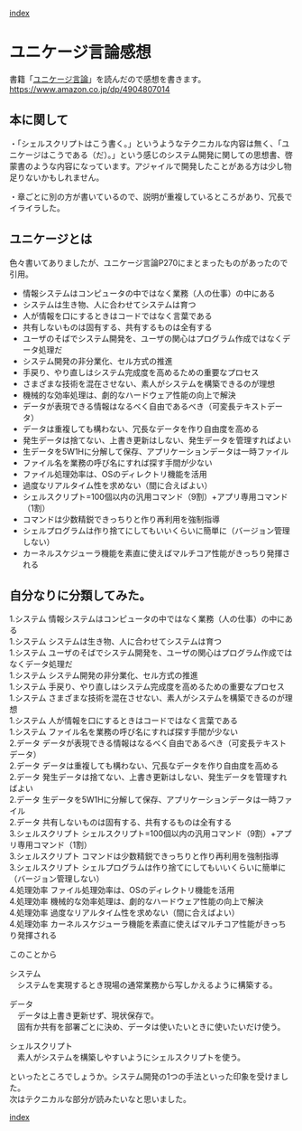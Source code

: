 
[index](https://div-jp.github.io/blog/)

# ユニケージ言論感想



書籍「[ユニケージ言論](https://www.amazon.co.jp/dp/4904807014)」を読んだので感想を書きます。  
https://www.amazon.co.jp/dp/4904807014


## 本に関して



・「シェルスクリプトはこう書く。」というようなテクニカルな内容は無く、「ユニケージはこうである（だ）。」という感じのシステム開発に関しての思想書、啓蒙書のような内容になっています。アジャイルで開発したことがある方は少し物足りないかもしれません。


・章ごとに別の方が書いているので、説明が重複しているところがあり、冗長でイライラした。





## ユニケージとは

色々書いてありましたが、ユニケージ言論P270にまとまったものがあったので引用。

- 情報システムはコンピュータの中ではなく業務（人の仕事）の中にある  
- システムは生き物、人に合わせてシステムは育つ  
- 人が情報を口にするときはコードではなく言葉である  
- 共有しないものは固有する、共有するものは全有する  
- ユーザのそばでシステム開発を、ユーザの関心はプログラム作成ではなくデータ処理だ  
- システム開発の非分業化、セル方式の推進  
- 手戻り、やり直しはシステム完成度を高めるための重要なプロセス  
- さまざまな技術を混在させない、素人がシステムを構築できるのが理想  
- 機械的な効率処理は、劇的なハードウェア性能の向上で解決  
- データが表現できる情報はなるべく自由であるべき（可変長テキストデータ）  
- データは重複しても構わない、冗長なデータを作り自由度を高める  
- 発生データは捨てない、上書き更新はしない、発生データを管理すればよい  
- 生データを5W1Hに分解して保存、アプリケーションデータは一時ファイル  
- ファイル名を業務の呼び名にすれば探す手間が少ない  
- ファイル処理効率は、OSのディレクトリ機能を活用  
- 過度なリアルタイム性を求めない（間に合えばよい）  
- シェルスクリプト=100個以内の汎用コマンド（9割）+アプリ専用コマンド（1割）  
- コマンドは少数精鋭できっちりと作り再利用を強制指導  
- シェルプログラムは作り捨てにしてもいいくらいに簡単に（バージョン管理しない）  
- カーネルスケジューラ機能を素直に使えばマルチコア性能がきっちり発揮される  




## 自分なりに分類してみた。

1.システム	情報システムはコンピュータの中ではなく業務（人の仕事）の中にある  
1.システム	システムは生き物、人に合わせてシステムは育つ  
1.システム	ユーザのそばでシステム開発を、ユーザの関心はプログラム作成ではなくデータ処理だ  
1.システム	システム開発の非分業化、セル方式の推進  
1.システム	手戻り、やり直しはシステム完成度を高めるための重要なプロセス  
1.システム	さまざまな技術を混在させない、素人がシステムを構築できるのが理想  
1.システム	人が情報を口にするときはコードではなく言葉である  
1.システム	ファイル名を業務の呼び名にすれば探す手間が少ない  
2.データ	データが表現できる情報はなるべく自由であるべき（可変長テキストデータ）  
2.データ	データは重複しても構わない、冗長なデータを作り自由度を高める  
2.データ	発生データは捨てない、上書き更新はしない、発生データを管理すればよい  
2.データ	生データを5W1Hに分解して保存、アプリケーションデータは一時ファイル  
2.データ	共有しないものは固有する、共有するものは全有する  
3.シェルスクリプト	シェルスクリプト=100個以内の汎用コマンド（9割）+アプリ専用コマンド（1割）  
3.シェルスクリプト	コマンドは少数精鋭できっちりと作り再利用を強制指導  
3.シェルスクリプト	シェルプログラムは作り捨てにしてもいいくらいに簡単に（バージョン管理しない）  
4.処理効率	ファイル処理効率は、OSのディレクトリ機能を活用  
4.処理効率	機械的な効率処理は、劇的なハードウェア性能の向上で解決  
4.処理効率	過度なリアルタイム性を求めない（間に合えばよい）  
4.処理効率	カーネルスケジューラ機能を素直に使えばマルチコア性能がきっちり発揮される  


このことから

システム  
　システムを実現するとき現場の通常業務から写しかえるように構築する。  

データ  
　データは上書き更新せず、現状保存で。  
　固有か共有を部署ごとに決め、データは使いたいときに使いたいだけ使う。  

シェルスクリプト  
　素人がシステムを構築しやすいようにシェルスクリプトを使う。  


といったところでしょうか。システム開発の1つの手法といった印象を受けました。  
次はテクニカルな部分が読みたいなと思いました。









[index](https://div-jp.github.io/blog/)

